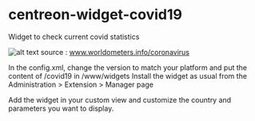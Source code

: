 # centreon-widget-covid19
Widget to check current covid statistics

![alt text](https://github.com/sc979/centreon-widget-covid19/blob/master/screenshot.png "Three screenshots of the widget")
source : www.worldometers.info/coronavirus

In the config.xml, change the version to match your platform and put the content of /covid19 in <pathToCentreon>/www/widgets
Install the widget as usual from the Administration > Extension > Manager page

Add the widget in your custom view and customize the country and parameters you want to display.
